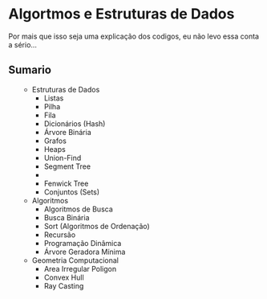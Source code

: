<h1>Algortmos e Estruturas de Dados</h1>

Por mais que isso seja uma explicação dos codigos, eu não levo essa conta a sério...
<br>

<h2>Sumario</h2>
<ul>
<ul>
    <li>Estruturas de Dados
        <ul>
            <li>Listas</li>
            <li>Pilha</li>
            <li>Fila</li>
            <li>Dicionários (Hash)</li>
            <li>Árvore Binária</li>
            <li>Grafos</li>
            <li>Heaps</li>
            <li>Union-Find</li>
            <li>Segment Tree<li>
            <li>Fenwick Tree</li>
            <li>Conjuntos (Sets)</li>
        </ul>
    </li>
    <li>Algoritmos
        <ul>
            <li>Algoritmos de Busca</li>
            <li>Busca Binária</li>
            <li>Sort (Algoritmos de Ordenação)</li>
            <li>Recursão</li>
            <li>Programação Dinâmica</li>
            <li>Árvore Geradora Mínima</li>
        </ul>
    </li>
    <li>Geometria Computacional
        <ul>
            <li>Area Irregular Poligon
            <li>Convex Hull</li>
            <li>Ray Casting</li>
        </ul>
</ul>

</ul>